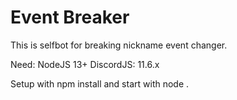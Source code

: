 # Event Breaker

This is selfbot for breaking nickname event changer.

Need: NodeJS 13+
DiscordJS: 11.6.x

Setup with npm install and start with node .
